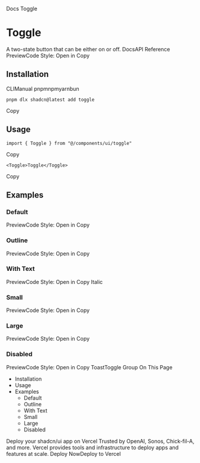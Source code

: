 Docs
Toggle
# Toggle
A two-state button that can be either on or off.
DocsAPI Reference
PreviewCode
Style: 
Open in Copy
## Installation
CLIManual
pnpmnpmyarnbun
```
pnpm dlx shadcn@latest add toggle

```

Copy
## Usage
```
import { Toggle } from "@/components/ui/toggle"
```
Copy
```
<Toggle>Toggle</Toggle>
```
Copy
## Examples
### Default
PreviewCode
Style: 
Open in Copy
### Outline
PreviewCode
Style: 
Open in Copy
### With Text
PreviewCode
Style: 
Open in Copy
Italic
### Small
PreviewCode
Style: 
Open in Copy
### Large
PreviewCode
Style: 
Open in Copy
### Disabled
PreviewCode
Style: 
Open in Copy
ToastToggle Group
On This Page
  * Installation
  * Usage
  * Examples
    * Default
    * Outline
    * With Text
    * Small
    * Large
    * Disabled


Deploy your shadcn/ui app on Vercel
Trusted by OpenAI, Sonos, Chick-fil-A, and more.
Vercel provides tools and infrastructure to deploy apps and features at scale.
Deploy NowDeploy to Vercel
